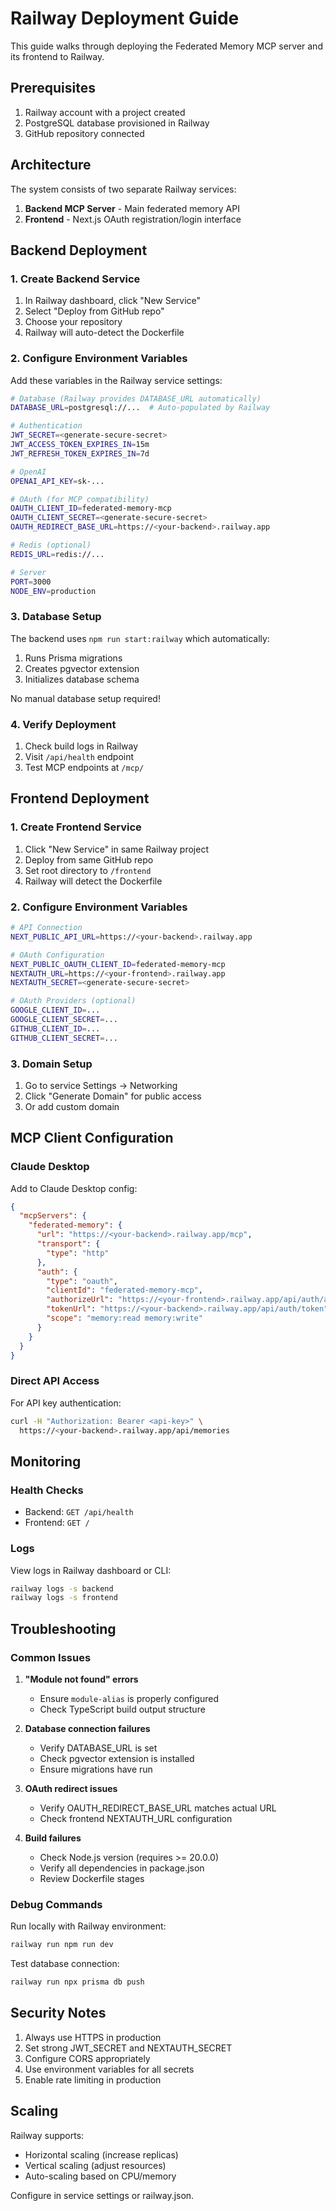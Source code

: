# Railway Deployment Guide

This guide walks through deploying the Federated Memory MCP server and its frontend to Railway.

## Prerequisites

1. Railway account with a project created
2. PostgreSQL database provisioned in Railway
3. GitHub repository connected

## Architecture

The system consists of two separate Railway services:
1. **Backend MCP Server** - Main federated memory API
2. **Frontend** - Next.js OAuth registration/login interface

## Backend Deployment

### 1. Create Backend Service

1. In Railway dashboard, click "New Service"
2. Select "Deploy from GitHub repo"
3. Choose your repository
4. Railway will auto-detect the Dockerfile

### 2. Configure Environment Variables

Add these variables in the Railway service settings:

```bash
# Database (Railway provides DATABASE_URL automatically)
DATABASE_URL=postgresql://...  # Auto-populated by Railway

# Authentication
JWT_SECRET=<generate-secure-secret>
JWT_ACCESS_TOKEN_EXPIRES_IN=15m
JWT_REFRESH_TOKEN_EXPIRES_IN=7d

# OpenAI
OPENAI_API_KEY=sk-...

# OAuth (for MCP compatibility)
OAUTH_CLIENT_ID=federated-memory-mcp
OAUTH_CLIENT_SECRET=<generate-secure-secret>
OAUTH_REDIRECT_BASE_URL=https://<your-backend>.railway.app

# Redis (optional)
REDIS_URL=redis://...

# Server
PORT=3000
NODE_ENV=production
```

### 3. Database Setup

The backend uses `npm run start:railway` which automatically:
1. Runs Prisma migrations
2. Creates pgvector extension
3. Initializes database schema

No manual database setup required!

### 4. Verify Deployment

1. Check build logs in Railway
2. Visit `/api/health` endpoint
3. Test MCP endpoints at `/mcp/`

## Frontend Deployment

### 1. Create Frontend Service

1. Click "New Service" in same Railway project
2. Deploy from same GitHub repo
3. Set root directory to `/frontend`
4. Railway will detect the Dockerfile

### 2. Configure Environment Variables

```bash
# API Connection
NEXT_PUBLIC_API_URL=https://<your-backend>.railway.app

# OAuth Configuration
NEXT_PUBLIC_OAUTH_CLIENT_ID=federated-memory-mcp
NEXTAUTH_URL=https://<your-frontend>.railway.app
NEXTAUTH_SECRET=<generate-secure-secret>

# OAuth Providers (optional)
GOOGLE_CLIENT_ID=...
GOOGLE_CLIENT_SECRET=...
GITHUB_CLIENT_ID=...
GITHUB_CLIENT_SECRET=...
```

### 3. Domain Setup

1. Go to service Settings → Networking
2. Click "Generate Domain" for public access
3. Or add custom domain

## MCP Client Configuration

### Claude Desktop

Add to Claude Desktop config:

```json
{
  "mcpServers": {
    "federated-memory": {
      "url": "https://<your-backend>.railway.app/mcp",
      "transport": {
        "type": "http"
      },
      "auth": {
        "type": "oauth",
        "clientId": "federated-memory-mcp",
        "authorizeUrl": "https://<your-frontend>.railway.app/api/auth/authorize",
        "tokenUrl": "https://<your-backend>.railway.app/api/auth/token",
        "scope": "memory:read memory:write"
      }
    }
  }
}
```

### Direct API Access

For API key authentication:

```bash
curl -H "Authorization: Bearer <api-key>" \
  https://<your-backend>.railway.app/api/memories
```

## Monitoring

### Health Checks

- Backend: `GET /api/health`
- Frontend: `GET /`

### Logs

View logs in Railway dashboard or CLI:
```bash
railway logs -s backend
railway logs -s frontend
```

## Troubleshooting

### Common Issues

1. **"Module not found" errors**
   - Ensure `module-alias` is properly configured
   - Check TypeScript build output structure

2. **Database connection failures**
   - Verify DATABASE_URL is set
   - Check pgvector extension is installed
   - Ensure migrations have run

3. **OAuth redirect issues**
   - Verify OAUTH_REDIRECT_BASE_URL matches actual URL
   - Check frontend NEXTAUTH_URL configuration

4. **Build failures**
   - Check Node.js version (requires >= 20.0.0)
   - Verify all dependencies in package.json
   - Review Dockerfile stages

### Debug Commands

Run locally with Railway environment:
```bash
railway run npm run dev
```

Test database connection:
```bash
railway run npx prisma db push
```

## Security Notes

1. Always use HTTPS in production
2. Set strong JWT_SECRET and NEXTAUTH_SECRET
3. Configure CORS appropriately
4. Use environment variables for all secrets
5. Enable rate limiting in production

## Scaling

Railway supports:
- Horizontal scaling (increase replicas)
- Vertical scaling (adjust resources)
- Auto-scaling based on CPU/memory

Configure in service settings or railway.json.